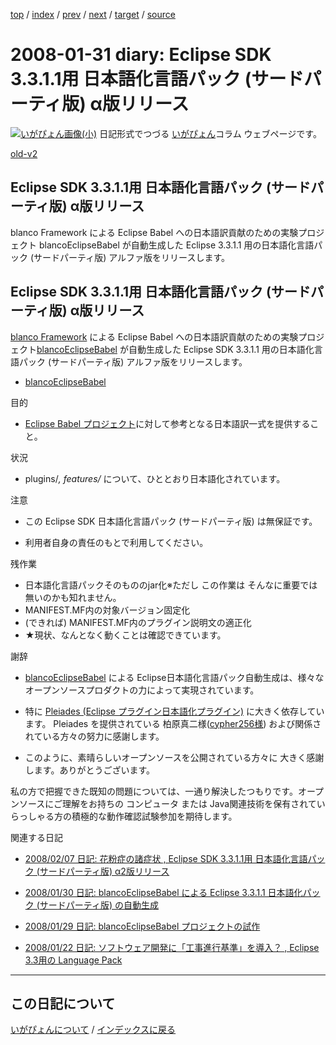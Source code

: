 [top](https://igapyon.github.io/diary/) 
 / [index](https://igapyon.github.io/diary/2008/index.html) 
 / [prev](https://igapyon.github.io/diary/2008/ig080203.html) 
 / [next](https://igapyon.github.io/diary/2008/ig080130.html) 
 / [target](https://igapyon.github.io/diary/2008/ig080131.html) 
 / [source](https://github.com/igapyon/diary/blob/gh-pages/2008/ig080131.html.src.md) 

2008-01-31 diary: Eclipse SDK 3.3.1.1用 日本語化言語パック (サードパーティ版) α版リリース
=====================================================================================================
[![いがぴょん画像(小)](https://igapyon.github.io/diary/images/iga200306s.jpg "いがぴょん")](https://igapyon.github.io/diary/memo/memoigapyon.html) 日記形式でつづる [いがぴょん](https://igapyon.github.io/diary/memo/memoigapyon.html)コラム ウェブページです。

[old-v2](ig080131-orig.html)

## Eclipse SDK 3.3.1.1用 日本語化言語パック (サードパーティ版) α版リリース

blanco Framework による Eclipse Babel への日本語訳貢献のための実験プロジェクト blancoEclipseBabel が自動生成した Eclipse 3.3.1.1 用の日本語化言語パック (サードパーティ版) アルファ版をリリースします。


## Eclipse SDK 3.3.1.1用 日本語化言語パック (サードパーティ版) α版リリース

[blanco Framework](http://www.igapyon.jp/blanco/blanco.ja.html) による Eclipse Babel への日本語訳貢献のための実験プロジェクト[blancoEclipseBabel](http://www.igapyon.jp/blanco/blancoeclipsebabel.html) が自動生成した Eclipse SDK 3.3.1.1 用の日本語化言語パック
(サードパーティ版) アルファ版をリリースします。

* [blancoEclipseBabel](http://www.igapyon.jp/blanco/blancoeclipsebabel.html)

目的

* [Eclipse Babel プロジェクト](http://www.eclipse.org/babel/)に対して参考となる日本語訳一式を提供すること。

状況

* plugins/*, features/* について、ひととおり日本語化されています。

注意

* この Eclipse SDK 日本語化言語パック (サードパーティ版) は無保証です。
  
* 利用者自身の責任のもとで利用してください。

残作業

* 日本語化言語パックそのもののjar化※ただし この作業は そんなに重要では無いのかも知れません。
* MANIFEST.MF内の対象バージョン固定化
* (できれば) MANIFEST.MF内のプラグイン説明文の適正化
* ★現状、なんとなく動くことは確認できています。

謝辞

* [blancoEclipseBabel](http://www.igapyon.jp/blanco/blancoeclipsebabel.html) による Eclipse日本語化言語パック自動生成は、様々なオープンソースプロダクトの力によって実現されています。
  
* 特に [Pleiades (Eclipse プラグイン日本語化プラグイン)](http://mergedoc.sourceforge.jp/pleiades.html) に大きく依存しています。
  Pleiades を提供されている 柏原真二様([cypher256様](http://d.hatena.ne.jp/cypher256/)) および関係されている方々の努力に感謝します。
  
* このように、素晴らしいオープンソースを公開されている方々に 大きく感謝します。ありがとうございます。

私の方で把握できた既知の問題については、一通り解決したつもりです。オープンソースにご理解をお持ちの コンピュータ または Java関連技術を保有されていらっしゃる方の積極的な動作確認試験参加を期待します。

関連する日記

* [2008/02/07 日記: 花粉症の諸症状 , Eclipse SDK 3.3.1.1用 日本語化言語パック (サードパーティ版) α2版リリース](ig080207.html)
  
* [2008/01/30 日記: blancoEclipseBabel による Eclipse 3.3.1.1 日本語化パック (サードパーティ版)
  の自動生成](ig080130.html)
  
* [2008/01/29 日記: blancoEclipseBabel プロジェクトの試作](ig080129.html)
  
* [2008/01/22 日記: ソフトウェア開発に「工事進行基準」を導入？ , Eclipse 3.3用の Language Pack](ig080122.html)

----------------------------------------------------------------------------------------------------

## この日記について
[いがぴょんについて](https://igapyon.github.io/diary/memo/memoigapyon.html) / [インデックスに戻る](https://igapyon.github.io/diary/idxall.html)
